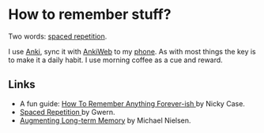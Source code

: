 # How to remember stuff?

Two words: [spaced repetition](https://en.wikipedia.org/wiki/Spaced_repetition).

I use [Anki](https://apps.ankiweb.net/), sync it with [AnkiWeb](https://ankiweb.net/) to my [phone](https://play.google.com/store/apps/details?id=com.ichi2.anki). As with most things the key is to make it a daily habit. I use morning coffee as a cue and reward.

## Links

* A fun guide: [How To Remember Anything Forever-ish ](https://ncase.me/remember/)by Nicky Case.
* [Spaced Repetition ](https://www.gwern.net/Spaced-repetition)by Gwern.
* [Augmenting Long-term Memory](http://augmentingcognition.com/ltm.html) by Michael Nielsen. 


